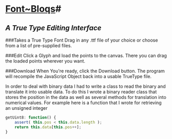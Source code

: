 # [Font~Bloqs](http://font-bloqs.herokuapp.com/)#

## *A True Type Editing Interface*

###Takes a True Type Font
Drag in any .ttf file of your choice or choose from a list of pre-supplied files.

###Edit
Click a Glyph and load the points to the canvas. There you can drag the loaded points wherever you want.

###Download
When You're ready, click the Download button. The program will recompile the JavaScript Object back into a usable TrueType file.

In order to deal with binary data I had to write a class to read the binary and translate it into usable data. To do this I wrote a binary reader class that stores the position in the data as well as several methods for translation into numerical values. For example here is a function that I wrote for retrieving an unsigned integer
  ``` javascript
  getUint8: function() {
      assert( this.pos < this.data.length );
      return this.data[this.pos++];
  }
  ```
